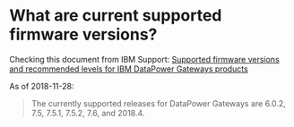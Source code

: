 # What are current supported firmware versions?

Checking this document from IBM Support: [Supported firmware versions and recommended levels for IBM DataPower Gateways products](http://www-01.ibm.com/support/docview.wss?uid=swg21237631)

As of 2018-11-28:

> The currently supported releases for DataPower Gateways are 6.0.2, 7.5, 7.5.1, 7.5.2, 7.6, and 2018.4.
